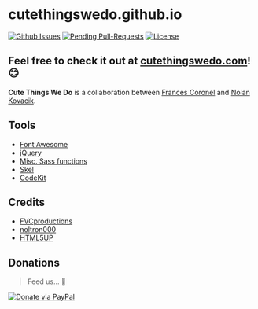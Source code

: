 # cutethingswedo.github.io

[![Github Issues](http://githubbadges.herokuapp.com/cutethingswedo/cutethingswedo.github.io/issues.svg?style=flat-square)](https://github.com/cutethingswedo/cutethingswedo.github.io/issues) [![Pending Pull-Requests](http://githubbadges.herokuapp.com/cutethingswedo/cutethingswedo.github.io/pulls.svg?style=flat-square)](https://github.com/cutethingswedo/cutethingswedo.github.io/pulls) [![License](http://img.shields.io/:license-mit-blue.svg?style=flat-square)](http://badges.mit-license.org)

## Feel free to check it out at [cutethingswedo.com](http://cutethingswedo.com)! 😊

**Cute Things We Do** is a collaboration between [Frances Coronel](http://fvcproductions.com) and [Nolan Kovacik](http://noltron000.com).

## Tools

- [Font Awesome](fortawesome.github.com/Font-Awesome)
- [jQuery](jquery.com)
- [Misc. Sass functions](@HugoGiraudel)
- [Skel](skel.io)
- [CodeKit](http://codekitapp.com)

## Credits

- [FVCproductions](http://fvcproductions.com)
- [noltron000](http://noltron000.com)
- [HTML5UP](https://html5up.net/)

## Donations

> Feed us... 🍕

[![Donate via PayPal](https://raw.github.com/xioTechnologies/PayPal-Button/master/PayPal%20Button.png)](http://paypal.me/fvcproductions)